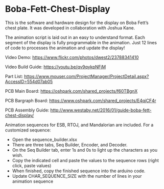 # Boba-Fett-Chest-Display
This is the software and hardware design for the display on Boba Fett’s chest plate.  It was developed in collaboration with Joshua Kane.

The animation script is laid out in an easy to understand format.  Each segment of the display is fully programmable in the animation.
Just 12 lines of code to processes the animation and update the display!

Video Demo: https://www.flickr.com/photos/dwest2/23788341410

Video Build Guide: https://youtu.be/qv9qykpNFjM

Part List: https://www.mouser.com/ProjectManager/ProjectDetail.aspx?AccessID=554d07ab05

PCB Main Board: https://oshpark.com/shared_projects/f60TBgnX

PCB Bargraph Board: https://www.oshpark.com/shared_projects/E4qjCF4r

PCB Assembly Guide: http://www.westaby.net/2016/01/guide-boba-fett-chest-display/

Animation sequences for ESB, RTOJ, and Mandalorian are included.  For a customized sequence:
- Open the sequence_builder.xlsx
- There are three tabs, Seq Builder, Encoder, and Decoder.
- On the Seq Builder tab, enter 1s and 0s to light up the characters as you wish.
- Copy the indicated cell and paste the values to the sequence rows (right click, paste values)
- When finished, copy the finished sequence into the arduino code.
- Update CHAR_SEQUENCE_SIZE with the number of lines in your animation sequence
